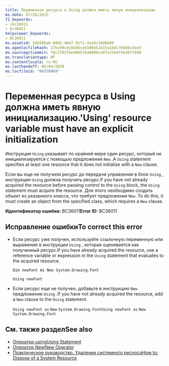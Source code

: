 ```yaml
---
title: Переменная ресурса в Using должна иметь явную инициализацию.
ms.date: 07/20/2015
f1_keywords:
- vbc36011
- bc36011
helpviewer_keywords:
- BC36011
ms.assetid: 5db996a6-0802-4b67-91f1-4aa9c3dd6b09
ms.openlocfilehash: 17bc09cdc8dd6ced106652b15a1b4c7b986c41e5
ms.sourcegitcommit: f8c270376ed905f6a8896ce0fe25b4f4b38ff498
ms.translationtype: MT
ms.contentlocale: ru-RU
ms.lasthandoff: 06/04/2020
ms.locfileid: "84378969"
---
```

# <a name="using-resource-variable-must-have-an-explicit-initialization"></a><span data-ttu-id="12db8-102">Переменная ресурса в Using должна иметь явную инициализацию.</span><span class="sxs-lookup"><span data-stu-id="12db8-102">'Using' resource variable must have an explicit initialization</span></span>
<span data-ttu-id="12db8-103">Инструкция `Using` указывает по крайней мере один ресурс, который не инициализируется с помощью предложения `New` .</span><span class="sxs-lookup"><span data-stu-id="12db8-103">A `Using` statement specifies at least one resource that it does not initialize with a `New` clause.</span></span>  
  
 <span data-ttu-id="12db8-104">Если вы еще не получили ресурс до передачи управления в блок `Using` , инструкция `Using` должна получить ресурс.</span><span class="sxs-lookup"><span data-stu-id="12db8-104">If you have not already acquired the resource before passing control to the `Using` block, the `Using` statement must acquire the resource.</span></span> <span data-ttu-id="12db8-105">Для этого необходимо создать объект из указанного класса, что требует предложения `New` .</span><span class="sxs-lookup"><span data-stu-id="12db8-105">To do this, it must create an object from the specified class, which requires a `New` clause.</span></span>  
  
 <span data-ttu-id="12db8-106">**Идентификатор ошибки:** BC36011</span><span class="sxs-lookup"><span data-stu-id="12db8-106">**Error ID:** BC36011</span></span>  
  
## <a name="to-correct-this-error"></a><span data-ttu-id="12db8-107">Исправление ошибки</span><span class="sxs-lookup"><span data-stu-id="12db8-107">To correct this error</span></span>  
  
- <span data-ttu-id="12db8-108">Если ресурс уже получен, используйте ссылочную переменную или выражение в инструкции `Using` , которая оценивается как полученный ресурс.</span><span class="sxs-lookup"><span data-stu-id="12db8-108">If you have already acquired the resource, use a reference variable or expression in the `Using` statement that evaluates to the acquired resource.</span></span>  
  
     `Dim newFont As New System.Drawing.Font`  
  
     `Using newFont`  
  
- <span data-ttu-id="12db8-109">Если ресурс еще не получен, добавьте в инструкцию `New` предложение `Using` .</span><span class="sxs-lookup"><span data-stu-id="12db8-109">If you have not already acquired the resource, add a `New` clause to the `Using` statement.</span></span>  
  
     <span data-ttu-id="12db8-110">`Using newFont as`   `New`   `System.Drawing.Font`</span><span class="sxs-lookup"><span data-stu-id="12db8-110">`Using newFont as`   `New`   `System.Drawing.Font`</span></span>  
  
## <a name="see-also"></a><span data-ttu-id="12db8-111">См. также раздел</span><span class="sxs-lookup"><span data-stu-id="12db8-111">See also</span></span>

- [<span data-ttu-id="12db8-112">Оператор using</span><span class="sxs-lookup"><span data-stu-id="12db8-112">Using Statement</span></span>](../language-reference/statements/using-statement.md)
- [<span data-ttu-id="12db8-113">Оператор New</span><span class="sxs-lookup"><span data-stu-id="12db8-113">New Operator</span></span>](../language-reference/operators/new-operator.md)
- [<span data-ttu-id="12db8-114">Практическое руководство. Удаление системного ресурса</span><span class="sxs-lookup"><span data-stu-id="12db8-114">How to: Dispose of a System Resource</span></span>](../programming-guide/language-features/control-flow/how-to-dispose-of-a-system-resource.md)
